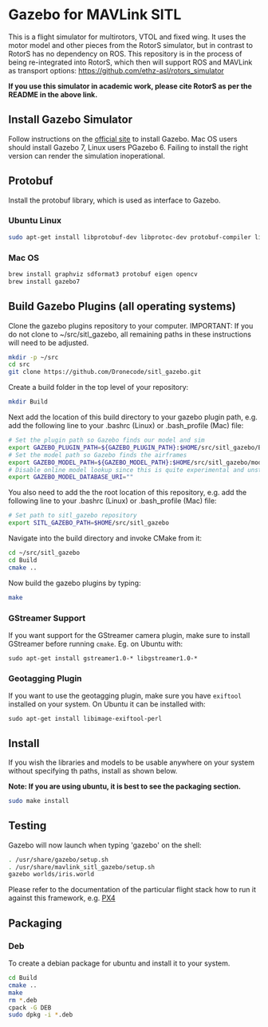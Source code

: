# Gazebo for MAVLink SITL

This is a flight simulator for multirotors, VTOL and fixed wing. It uses the motor model and other pieces from the RotorS simulator, but in contrast to RotorS has no dependency on ROS. This repository is in the process of being re-integrated into RotorS, which then will support ROS and MAVLink as transport options: https://github.com/ethz-asl/rotors_simulator

**If you use this simulator in academic work, please cite RotorS as per the README in the above link.**

## Install Gazebo Simulator

Follow instructions on the [official site](http://gazebosim.org/tutorials?cat=install) to install Gazebo. Mac OS users should install Gazebo 7, Linux users PGazebo 6. Failing to install the right version can render the simulation inoperational.


## Protobuf

Install the protobuf library, which is used as interface to Gazebo.

### Ubuntu Linux

```bash
sudo apt-get install libprotobuf-dev libprotoc-dev protobuf-compiler libeigen3-dev libgazebo6-dev
```

### Mac OS

```bash
brew install graphviz sdformat3 protobuf eigen opencv
brew install gazebo7
```

## Build Gazebo Plugins (all operating systems)

Clone the gazebo plugins repository to your computer. IMPORTANT: If you do not clone to ~/src/sitl_gazebo, all remaining paths in these instructions will need to be adjusted.

```bash
mkdir -p ~/src
cd src
git clone https://github.com/Dronecode/sitl_gazebo.git
```

Create a build folder in the top level of your repository:

```bash
mkdir Build
```

Next add the location of this build directory to your gazebo plugin path, e.g. add the following line to your .bashrc (Linux) or .bash_profile (Mac) file:


```bash
# Set the plugin path so Gazebo finds our model and sim
export GAZEBO_PLUGIN_PATH=${GAZEBO_PLUGIN_PATH}:$HOME/src/sitl_gazebo/Build
# Set the model path so Gazebo finds the airframes
export GAZEBO_MODEL_PATH=${GAZEBO_MODEL_PATH}:$HOME/src/sitl_gazebo/models
# Disable online model lookup since this is quite experimental and unstable
export GAZEBO_MODEL_DATABASE_URI=""
```

You also need to add the the root location of this repository, e.g. add the following line to your .bashrc (Linux) or .bash_profile (Mac) file:
```bash
# Set path to sitl_gazebo repository
export SITL_GAZEBO_PATH=$HOME/src/sitl_gazebo
```

Navigate into the build directory and invoke CMake from it:

```bash
cd ~/src/sitl_gazebo
cd Build
cmake ..
```

Now build the gazebo plugins by typing:

```bash
make
```

### GStreamer Support
If you want support for the GStreamer camera plugin, make sure to install
GStreamer before running `cmake`. Eg. on Ubuntu with:
```
sudo apt-get install gstreamer1.0-* libgstreamer1.0-*
```

### Geotagging Plugin
If you want to use the geotagging plugin, make sure you have `exiftool`
installed on your system. On Ubuntu it can be installed with:
```
sudo apt-get install libimage-exiftool-perl
```

## Install

If you wish the libraries and models to be usable anywhere on your system without
specifying th paths, install as shown below.

**Note: If you are using ubuntu, it is best to see the packaging section.**

```bash
sudo make install
```

## Testing

Gazebo will now launch when typing 'gazebo' on the shell:

```bash
. /usr/share/gazebo/setup.sh
. /usr/share/mavlink_sitl_gazebo/setup.sh
gazebo worlds/iris.world
```

Please refer to the documentation of the particular flight stack how to run it against this framework, e.g. [PX4](http://dev.px4.io/simulation-gazebo.html)

## Packaging

### Deb

To create a debian package for ubuntu and install it to your system.

```bash
cd Build
cmake ..
make
rm *.deb
cpack -G DEB
sudo dpkg -i *.deb
```
